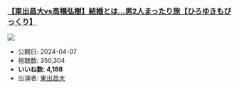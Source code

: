 ### [【東出昌大vs高橋弘樹】結婚とは…男2人まったり旅【ひろゆきもびっくり】](https://www.youtube.com/watch?v=-s9bnb6Fnkw)
[![](https://img.youtube.com/vi/-s9bnb6Fnkw/sddefault.jpg)](https://www.youtube.com/watch?v=-s9bnb6Fnkw)
-   公開日: 2024-04-07
-   視聴数: 350,304
-   **いいね数: 4,188**
-   出演者: [東出昌大](/rehacq_fan/people/東出昌大 "wikilink")
